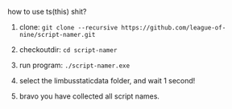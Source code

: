 how to use ts(this) shit?

1. clone: `git clone --recursive https://github.com/league-of-nine/script-namer.git`

2. checkoutdir: `cd script-namer`

3. run program: `./script-namer.exe`

4. select the limbusstaticdata folder, and wait 1 second!

5. bravo you have collected all script names.
